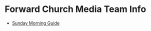 # Forward Church Media Team Info

- [Sunday Morning Guide](https://github.com/jwallom/forward_media/blob/main/Sunday.md)
